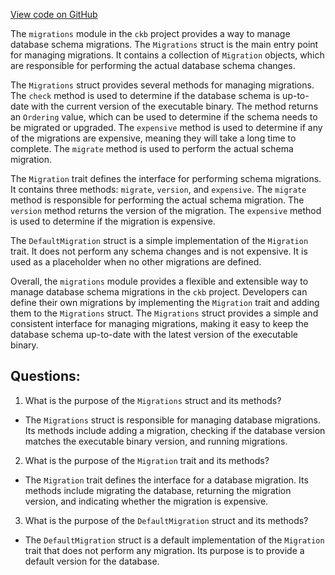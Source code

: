 [View code on GitHub](https://github.com/nervosnetwork/ckb/db-migration/src/lib.rs)

The `migrations` module in the `ckb` project provides a way to manage database schema migrations. The `Migrations` struct is the main entry point for managing migrations. It contains a collection of `Migration` objects, which are responsible for performing the actual database schema changes.

The `Migrations` struct provides several methods for managing migrations. The `check` method is used to determine if the database schema is up-to-date with the current version of the executable binary. The method returns an `Ordering` value, which can be used to determine if the schema needs to be migrated or upgraded. The `expensive` method is used to determine if any of the migrations are expensive, meaning they will take a long time to complete. The `migrate` method is used to perform the actual schema migration.

The `Migration` trait defines the interface for performing schema migrations. It contains three methods: `migrate`, `version`, and `expensive`. The `migrate` method is responsible for performing the actual schema migration. The `version` method returns the version of the migration. The `expensive` method is used to determine if the migration is expensive.

The `DefaultMigration` struct is a simple implementation of the `Migration` trait. It does not perform any schema changes and is not expensive. It is used as a placeholder when no other migrations are defined.

Overall, the `migrations` module provides a flexible and extensible way to manage database schema migrations in the `ckb` project. Developers can define their own migrations by implementing the `Migration` trait and adding them to the `Migrations` struct. The `Migrations` struct provides a simple and consistent interface for managing migrations, making it easy to keep the database schema up-to-date with the latest version of the executable binary.
## Questions: 
 1. What is the purpose of the `Migrations` struct and its methods?
- The `Migrations` struct is responsible for managing database migrations. Its methods include adding a migration, checking if the database version matches the executable binary version, and running migrations.

2. What is the purpose of the `Migration` trait and its methods?
- The `Migration` trait defines the interface for a database migration. Its methods include migrating the database, returning the migration version, and indicating whether the migration is expensive.

3. What is the purpose of the `DefaultMigration` struct and its methods?
- The `DefaultMigration` struct is a default implementation of the `Migration` trait that does not perform any migration. Its purpose is to provide a default version for the database.